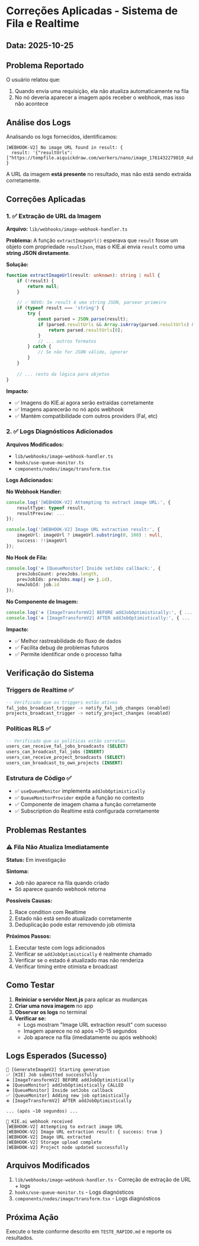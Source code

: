 # Correções Aplicadas - Sistema de Fila e Realtime

## Data: 2025-10-25

## Problema Reportado

O usuário relatou que:
1. Quando envia uma requisição, ela não atualiza automaticamente na fila
2. No nó deveria aparecer a imagem após receber o webhook, mas isso não acontece

## Análise dos Logs

Analisando os logs fornecidos, identificamos:

```
[WEBHOOK-V2] No image URL found in result: {
  result: '{"resultUrls":["https://tempfile.aiquickdraw.com/workers/nano/image_1761432279810_4ubl3s_1x1_1024x1024.png"]}'
}
```

A URL da imagem **está presente** no resultado, mas não está sendo extraída corretamente.

## Correções Aplicadas

### 1. ✅ Extração de URL da Imagem

**Arquivo:** `lib/webhooks/image-webhook-handler.ts`

**Problema:**
A função `extractImageUrl()` esperava que `result` fosse um objeto com propriedade `resultJson`, mas o KIE.ai envia `result` como uma **string JSON diretamente**.

**Solução:**
```typescript
function extractImageUrl(result: unknown): string | null {
    if (!result) {
        return null;
    }

    // ✅ NOVO: Se result é uma string JSON, parsear primeiro
    if (typeof result === 'string') {
        try {
            const parsed = JSON.parse(result);
            if (parsed.resultUrls && Array.isArray(parsed.resultUrls) && parsed.resultUrls.length > 0) {
                return parsed.resultUrls[0];
            }
            // ... outros formatos
        } catch {
            // Se não for JSON válido, ignorar
        }
    }
    
    // ... resto da lógica para objetos
}
```

**Impacto:**
- ✅ Imagens do KIE.ai agora serão extraídas corretamente
- ✅ Imagens aparecerão no nó após webhook
- ✅ Mantém compatibilidade com outros providers (Fal, etc)

### 2. ✅ Logs Diagnósticos Adicionados

**Arquivos Modificados:**
- `lib/webhooks/image-webhook-handler.ts`
- `hooks/use-queue-monitor.ts`
- `components/nodes/image/transform.tsx`

**Logs Adicionados:**

**No Webhook Handler:**
```typescript
console.log('[WEBHOOK-V2] Attempting to extract image URL:', {
    resultType: typeof result,
    resultPreview: ...
});

console.log('[WEBHOOK-V2] Image URL extraction result:', {
    imageUrl: imageUrl ? imageUrl.substring(0, 100) : null,
    success: !!imageUrl
});
```

**No Hook de Fila:**
```typescript
console.log('➕ [QueueMonitor] Inside setJobs callback:', {
    prevJobsCount: prevJobs.length,
    prevJobIds: prevJobs.map(j => j.id),
    newJobId: job.id
});
```

**No Componente de Imagem:**
```typescript
console.log('➕ [ImageTransformV2] BEFORE addJobOptimistically:', { ... });
console.log('➕ [ImageTransformV2] AFTER addJobOptimistically:', { ... });
```

**Impacto:**
- ✅ Melhor rastreabilidade do fluxo de dados
- ✅ Facilita debug de problemas futuros
- ✅ Permite identificar onde o processo falha

## Verificação do Sistema

### Triggers de Realtime ✅

```sql
-- Verificado que os triggers estão ativos
fal_jobs_broadcast_trigger -> notify_fal_job_changes (enabled)
projects_broadcast_trigger -> notify_project_changes (enabled)
```

### Políticas RLS ✅

```sql
-- Verificado que as políticas estão corretas
users_can_receive_fal_jobs_broadcasts (SELECT)
users_can_broadcast_fal_jobs (INSERT)
users_can_receive_project_broadcasts (SELECT)
users_can_broadcast_to_own_projects (INSERT)
```

### Estrutura de Código ✅

- ✅ `useQueueMonitor` implementa `addJobOptimistically`
- ✅ `QueueMonitorProvider` expõe a função no contexto
- ✅ Componente de imagem chama a função corretamente
- ✅ Subscription do Realtime está configurada corretamente

## Problemas Restantes

### ⚠️ Fila Não Atualiza Imediatamente

**Status:** Em investigação

**Sintoma:**
- Job não aparece na fila quando criado
- Só aparece quando webhook retorna

**Possíveis Causas:**
1. Race condition com Realtime
2. Estado não está sendo atualizado corretamente
3. Deduplicação pode estar removendo job otimista

**Próximos Passos:**
1. Executar teste com logs adicionados
2. Verificar se `addJobOptimistically` é realmente chamado
3. Verificar se o estado é atualizado mas não renderiza
4. Verificar timing entre otimista e broadcast

## Como Testar

1. **Reiniciar o servidor Next.js** para aplicar as mudanças
2. **Criar uma nova imagem** no app
3. **Observar os logs** no terminal
4. **Verificar se:**
   - Logs mostram "Image URL extraction result" com sucesso
   - Imagem aparece no nó após ~10-15 segundos
   - Job aparece na fila (imediatamente ou após webhook)

## Logs Esperados (Sucesso)

```
🎨 [GenerateImageV2] Starting generation
✅ [KIE] Job submitted successfully
➕ [ImageTransformV2] BEFORE addJobOptimistically
➕ [QueueMonitor] addJobOptimistically CALLED
➕ [QueueMonitor] Inside setJobs callback
✅ [QueueMonitor] Adding new job optimistically
➕ [ImageTransformV2] AFTER addJobOptimistically

... (após ~10 segundos) ...

🔔 KIE.ai webhook received
[WEBHOOK-V2] Attempting to extract image URL
[WEBHOOK-V2] Image URL extraction result: { success: true }
[WEBHOOK-V2] Image URL extracted
[WEBHOOK-V2] Storage upload complete
[WEBHOOK-V2] Project node updated successfully
```

## Arquivos Modificados

1. `lib/webhooks/image-webhook-handler.ts` - Correção de extração de URL + logs
2. `hooks/use-queue-monitor.ts` - Logs diagnósticos
3. `components/nodes/image/transform.tsx` - Logs diagnósticos

## Próxima Ação

Execute o teste conforme descrito em `TESTE_RAPIDO.md` e reporte os resultados.
